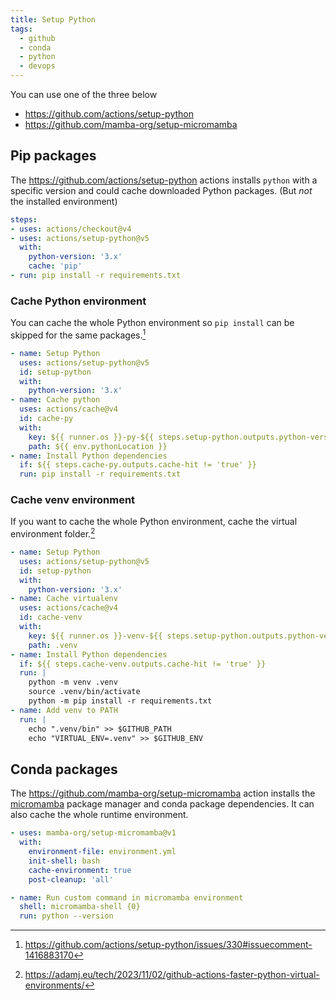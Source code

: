 ```yaml
---
title: Setup Python
tags:
  - github
  - conda
  - python
  - devops
---
```


You can use one of the three below

+ https://github.com/actions/setup-python
+ https://github.com/mamba-org/setup-micromamba

## Pip packages

The https://github.com/actions/setup-python actions installs `python` with a specific version and could cache downloaded Python packages. (But *not* the installed environment)

```yaml
steps:
- uses: actions/checkout@v4
- uses: actions/setup-python@v5
  with:
    python-version: '3.x'
    cache: 'pip'
- run: pip install -r requirements.txt
```

### Cache Python environment

You can cache the whole Python environment so `pip install` can be skipped for the same packages.[^1]

```yaml
- name: Setup Python
  uses: actions/setup-python@v5
  id: setup-python
  with:
    python-version: '3.x'
- name: Cache python
  uses: actions/cache@v4
  id: cache-py
  with:
    key: ${{ runner.os }}-py-${{ steps.setup-python.outputs.python-version }}-${{ hashFiles('requirements.txt') }}
    path: ${{ env.pythonLocation }}
- name: Install Python dependencies
  if: ${{ steps.cache-py.outputs.cache-hit != 'true' }}
  run: pip install -r requirements.txt
```

### Cache venv environment

If you want to cache the whole Python environment, cache the virtual environment folder.[^2]

```yaml
- name: Setup Python
  uses: actions/setup-python@v5
  id: setup-python
  with:
    python-version: '3.x'
- name: Cache virtualenv
  uses: actions/cache@v4
  id: cache-venv
  with:
    key: ${{ runner.os }}-venv-${{ steps.setup-python.outputs.python-version }}-${{ hashFiles('requirements.txt') }}
    path: .venv
- name: Install Python dependencies
  if: ${{ steps.cache-venv.outputs.cache-hit != 'true' }}
  run: |
    python -m venv .venv
    source .venv/bin/activate
    python -m pip install -r requirements.txt
- name: Add venv to PATH
  run: |
    echo ".venv/bin" >> $GITHUB_PATH
    echo "VIRTUAL_ENV=.venv" >> $GITHUB_ENV
```

[^1]: https://github.com/actions/setup-python/issues/330#issuecomment-1416883170
[^2]: https://adamj.eu/tech/2023/11/02/github-actions-faster-python-virtual-environments/

## Conda packages

The https://github.com/mamba-org/setup-micromamba action installs the [micromamba](https://github.com/mamba-org/mamba#micromamba) package manager and conda package dependencies. It can also cache the whole runtime environment.

```yaml
- uses: mamba-org/setup-micromamba@v1
  with:
    environment-file: environment.yml
    init-shell: bash
    cache-environment: true
    post-cleanup: 'all'

- name: Run custom command in micromamba environment
  shell: micromamba-shell {0}
  run: python --version
```

